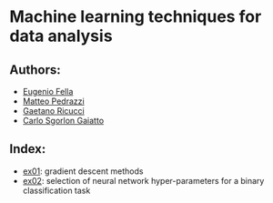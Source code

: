 # Machine learning techniques for data analysis

## Authors:
- [Eugenio Fella](https://github.com/eugeniofella)
- [Matteo Pedrazzi](https://github.com/matteopedrazzi)
- [Gaetano Ricucci](https://github.com/gae-ric)
- [Carlo Sgorlon Gaiatto](https://github.com/carlosgorlongaiatto)

## Index:
- [ex01](ex01.ipynb): gradient descent methods
- [ex02](ex01): selection of neural network hyper-parameters for a binary classification task


